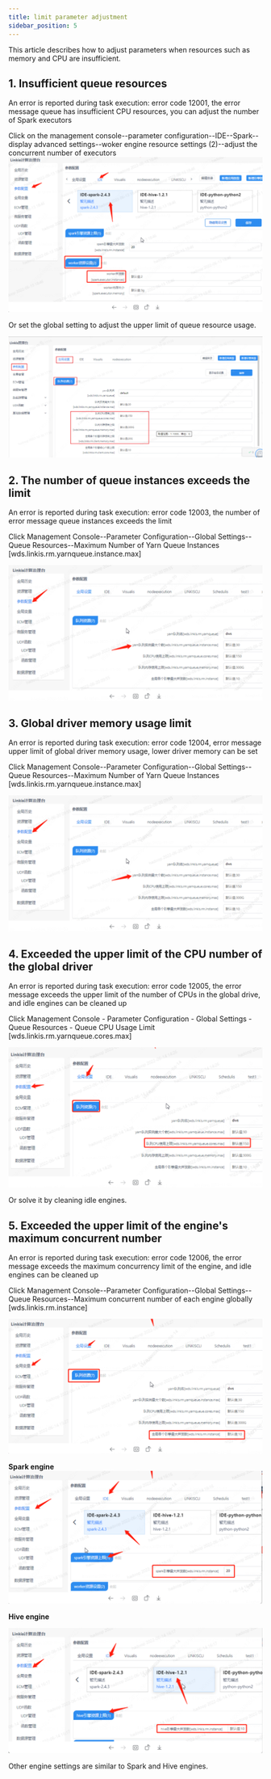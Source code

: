```yaml
---
title: limit parameter adjustment
sidebar_position: 5
---
```


This article describes how to adjust parameters when resources such as memory and CPU are insufficient.

## 1. Insufficient queue resources
An error is reported during task execution: error code 12001, the error message queue has insufficient CPU resources, you can adjust the number of Spark executors

Click on the management console--parameter configuration--IDE--Spark--display advanced settings--woker engine resource settings (2)--adjust the concurrent number of executors
![](../images/spark-resource.png)

Or set the global setting to adjust the upper limit of queue resource usage.

![](../images/global-limit.png)

## 2. The number of queue instances exceeds the limit

An error is reported during task execution: error code 12003, the number of error message queue instances exceeds the limit

Click Management Console--Parameter Configuration--Global Settings--Queue Resources--Maximum Number of Yarn Queue Instances [wds.linkis.rm.yarnqueue.instance.max]

![](../images/yarn-instance.png)

## 3. Global driver memory usage limit
An error is reported during task execution: error code 12004, error message upper limit of global driver memory usage, lower driver memory can be set

Click Management Console--Parameter Configuration--Global Settings--Queue Resources--Maximum Number of Yarn Queue Instances [wds.linkis.rm.yarnqueue.instance.max]

![](../images/yarn-instance.png)

## 4. Exceeded the upper limit of the CPU number of the global driver

An error is reported during task execution: error code 12005, the error message exceeds the upper limit of the number of CPUs in the global drive, and idle engines can be cleaned up

Click Management Console - Parameter Configuration - Global Settings - Queue Resources - Queue CPU Usage Limit [wds.linkis.rm.yarnqueue.cores.max]

![](../images/yarn-cpu.png)

Or solve it by cleaning idle engines.

## 5. Exceeded the upper limit of the engine's maximum concurrent number

An error is reported during task execution: error code 12006, the error message exceeds the maximum concurrency limit of the engine, and idle engines can be cleaned up

Click Management Console--Parameter Configuration--Global Settings--Queue Resources--Maximum concurrent number of each engine globally [wds.linkis.rm.instance]

![](../images/global-con.png)

**Spark engine**
![](../images/spark-con.png)

**Hive engine**

![](../images/hive-con.png)

Other engine settings are similar to Spark and Hive engines.